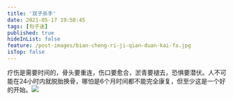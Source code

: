 ```yaml
---
title: '双子杀手'
date: 2021-05-17 19:58:45
tags: [句子迷]
published: true
hideInList: false
feature: /post-images/bian-cheng-ri-ji-qian-duan-kai-fa.jpg
isTop: false
---
```

疗伤是需要时间的，骨头要重连，伤口要愈合，淤青要褪去，恐惧要潜伏。人不可能在24小时内就脱胎换骨，哪怕是6个月时间都不能完全康复，但至少这是一个好的开始。![](https://coding-pages-bucket-3523768-8337280-12739-496644-1304585153.cos-website.ap-hongkong.myqcloud.com/post-images/1621259919366.jpg)